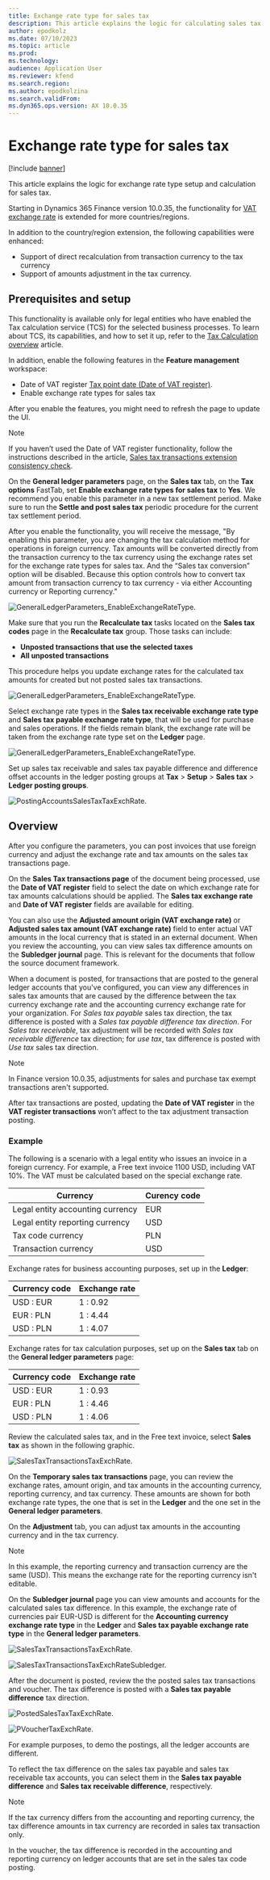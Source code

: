 ```yaml
---
title: Exchange rate type for sales tax
description: This article explains the logic for calculating sales tax on the special exchange rate.
author: epodkolz
ms.date: 07/10/2023
ms.topic: article
ms.prod: 
ms.technology: 
audience: Application User
ms.reviewer: kfend
ms.search.region: 
ms.author: epodkolzina
ms.search.validFrom: 
ms.dyn365.ops.version: AX 10.0.35
---
```


# Exchange rate type for sales tax

[!include [banner](../includes/banner.md)]

This article explains the logic for exchange rate type setup and calculation for sales tax.

Starting in Dynamics 365 Finance version 10.0.35, the functionality for [VAT exchange rate](emea-vat-exchange-rate.md) is extended for more countries/regions.

In addition to the country/region extension, the following capabilities were enhanced:
 - Support of direct recalculation from transaction currency to the tax currency
 - Support of amounts adjustment in the tax currency.

## Prerequisites and setup

This functionality is available only for legal entities who have enabled the Tax calculation service (TCS) for the selected business processes. To learn about TCS, its capabilities, and how to set it up, refer to the [Tax Calculation overview](global-tax-calcuation-service-overview.md) article.

In addition, enable the following features in the **Feature management** workspace:

 - Date of VAT register [Tax point date (Date of VAT register)](emea-tax-point-date.md).
 - Enable exchange rate types for sales tax

After you enable the features, you might need to refresh the page to update the UI. 

> [!NOTE]
> If you haven’t used the Date of VAT register functionality,  follow the instructions described in the article, [Sales tax transactions extension consistency check](emea-tax-point-date.md#sales-tax-transactions-extension-consistency-check).

On the **General ledger parameters** page, on the **Sales tax** tab, on the **Tax options** FastTab, set **Enable exchange rate types for sales tax** to **Yes**.
We recommend you enable this parameter in a new tax settlement period. Make sure to run the **Settle and post sales tax** periodic procedure for the current tax settlement period.

After you enable the functionality, you will receive the message, "By enabling this parameter, you are changing the tax calculation method for operations in foreign currency. Tax amounts will be converted directly from the transaction currency to the tax currency using the exchange rates set for the exchange rate types for sales tax. And the “Sales tax conversion” option will be disabled. Because this option controls how to convert tax amount from transaction currency to tax currency - via either Accounting currency or Reporting currency."

![GeneralLedgerParameters_EnableExchangeRateType.](media/GLParamenters_EnableExchangeRateType_1.JPG)


Make sure that you run the **Recalculate tax** tasks located on the **Sales tax codes** page in the **Recalculate tax** group. Those tasks can include:

 - **Unposted transactions that use the selected taxes**
 - **All unposted transactions**

This procedure helps you update exchange rates for the calculated tax amounts for created but not posted sales tax transactions.

![GeneralLedgerParameters_EnableExchangeRateType.](media/GLParamenters_EnableExchangeRateType_2.JPG)

Select exchange rate types in the **Sales tax receivable exchange rate type** and **Sales tax payable exchange rate type**, that will be used for purchase and sales operations. If the fields remain blank, the exchange rate will be taken from the exchange rate type set on the **Ledger** page.

![GeneralLedgerParameters_EnableExchangeRateType.](media/GLParamenters_EnableExchangeRateType_3.JPG)

Set up sales tax receivable and sales tax payable difference and difference offset accounts in the ledger posting groups at **Tax** > **Setup** > **Sales tax** > **Ledger posting groups**.

![PostingAccountsSalesTaxTaxExchRate.](media/PostingAccountsSalesTaxTaxExchRate_3-1.PNG)

## Overview

After you configure the parameters, you can post invoices that use foreign currency and adjust the exchange rate and tax amounts on the sales tax transactions page. 

On the **Sales Tax transactions page** of the document being processed, use the **Date of VAT register** field to select the date on which exchange rate for tax amounts calculations should be applied.
The **Sales tax exchange rate** and **Date of VAT register** fields are available for editing. 

You can also use the **Adjusted amount origin (VAT exchange rate)** or **Adjusted sales tax amount (VAT exchange rate)** field to enter actual VAT amounts in the local currency that is stated in an external document. When you review the accounting, you can view sales tax difference amounts on the **Subledger journal** page. 
This is relevant for the documents that follow the source document framework.

When a document is posted, for transactions that are posted to the general ledger accounts that you've configured, you can view any differences in sales tax amounts that are caused by the difference between the tax currency exchange rate and the accounting currency exchange rate for your organization.
For _Sales tax payable_ sales tax direction, the tax difference is posted with a _Sales tax payable difference tax direction_. For _Sales tax receivable_, tax adjustment will be recorded with _Sales tax receivable difference_ tax direction; for _use tax_, tax difference is posted with _Use tax_ sales tax direction.

> [!NOTE]
> In Finance version 10.0.35, adjustments for sales and purchase tax exempt transactions aren't supported.
> 
> After tax transactions are posted, updating the **Date of VAT register** in the **VAT register transactions** won’t affect to the tax adjustment transaction posting.

### Example

The following is a scenario with a legal entity who issues an invoice in a foreign currency. For example, a Free text invoice 1100 USD, including VAT 10%. The VAT must be calculated based on the special exchange rate.
       
| Currency  | Curency code |
|-----------|--------------|
| Legal entity accounting currency | EUR |
| Legal entity reporting currency | USD |
| Tax code currency | PLN |
| Transaction currency | USD |


Exchange rates for business accounting purposes, set up in the **Ledger**:

| Currency code |Exchange rate |
|---|---|
|USD : EUR| 1 : 0.92 |
|EUR : PLN| 1 : 4.44 |
|USD : PLN| 1 : 4.07 |

Exchange rates for tax calculation purposes, set up on the **Sales tax** tab on the **General ledger parameters** page:

| Currency code |Exchange rate |
|---|---|
|USD : EUR| 1 : 0.93 |
|EUR : PLN| 1 : 4.46 |
|USD : PLN| 1 : 4.06 |

Review the calculated sales tax, and in the Free text invoice, select **Sales tax** as shown in the following graphic.

![SalesTaxTransactionsTaxExchRate.](media/SalesTaxTransactionsTaxExchRate_4.PNG)

On the **Temporary sales tax transactions** page, you can review the exchange rates, amount origin, and tax amounts in the accounting currency, reporting currency, and tax currency. These amounts are shown for both exchange rate types, the one that is set in the **Ledger** and the one set in the **General ledger parameters**.

On the **Adjustment** tab, you can adjust tax amounts in the accounting currency and in the tax currency.

> [!NOTE]
> In this example, the reporting currency and transaction currency are the same (USD). This means the exchange rate for the reporting currency isn't editable.

On the **Subledger journal** page you can view amounts and accounts for the calculated sales tax difference. In this example, the exchange rate of currencies pair EUR-USD is different for the **Accounting currency exchange rate type** in the **Ledger** and **Sales tax payable exchange rate type** in the **General ledger parameters**.

![SalesTaxTransactionsTaxExchRate.](media/SalesTaxTransactionsTaxExchRate_4-1.PNG)

![SalesTaxTransactionsTaxExchRateSubledger.](media/SalesTaxTransactionsTaxExchRateSubledger_4-2.PNG)

After the document is posted, review the the posted sales tax transactions and voucher. The tax difference is posted with a **Sales tax payable difference** tax direction. 

![PostedSalesTaxTaxExchRate.](media/PostedSalesTaxTaxExchRate_5-1.PNG)

![PVoucherTaxExchRate.](media/VoucherTaxExchRate_5-1.PNG)

For example purposes, to demo the postings, all the ledger accounts are different. 

To reflect the tax difference on the sales tax payable and sales tax receivable tax accounts, you can select them in the **Sales tax payable difference** and  **Sales tax receivable difference**, respectively.

> [!NOTE]
> If the tax currency differs from the accounting and reporting currency, the tax difference amounts in tax currency are recorded in sales tax transaction only.
> 
> In the voucher, the tax difference is recorded in the accounting and reporting currency on ledger accounts that are set in the sales tax code posting.




